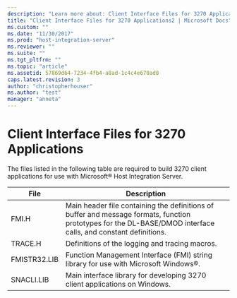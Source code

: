 ```yaml
---
description: "Learn more about: Client Interface Files for 3270 Applications"
title: "Client Interface Files for 3270 Applications2 | Microsoft Docs"
ms.custom: ""
ms.date: "11/30/2017"
ms.prod: "host-integration-server"
ms.reviewer: ""
ms.suite: ""
ms.tgt_pltfrm: ""
ms.topic: "article"
ms.assetid: 57869d64-7234-4fb4-a8ad-1c4c4e670ad8
caps.latest.revision: 3
author: "christopherhouser"
ms.author: "test"
manager: "anneta"
---
```

# Client Interface Files for 3270 Applications
The files listed in the following table are required to build 3270 client applications for use with Microsoft® Host Integration Server.  
  
|File|Description|  
|----------|-----------------|  
|FMI.H|Main header file containing the definitions of buffer and message formats, function prototypes for the DL-BASE/DMOD interface calls, and constant definitions.|  
|TRACE.H|Definitions of the logging and tracing macros.|  
|FMISTR32.LIB|Function Management Interface (FMI) string library for use with Microsoft Windows®.|  
|SNACLI.LIB|Main interface library for developing 3270 client applications on Windows.|
